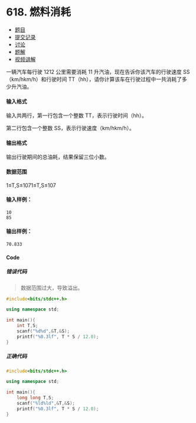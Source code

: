 # 618. 燃料消耗

- [  题目](https://www.acwing.com/problem/content/description/620/)
- [  提交记录](https://www.acwing.com/problem/content/submission/620/)
- [  讨论](https://www.acwing.com/problem/content/discussion/index/620/1/)
- [  题解](https://www.acwing.com/problem/content/solution/620/1/)
- [  视频讲解](https://www.acwing.com/problem/content/video/620/)



一辆汽车每行驶 1212 公里需要消耗 11 升汽油，现在告诉你该汽车的行驶速度 SS（km/hkm/h）和行驶时间 TT（hh），请你计算该车在行驶过程中一共消耗了多少升汽油。

#### 输入格式

输入共两行，第一行包含一个整数 TT，表示行驶时间（hh）。

第二行包含一个整数 SS，表示行驶速度（km/hkm/h）。

#### 输出格式

输出行驶期间的总油耗，结果保留三位小数。

#### 数据范围

1≤T,S≤1071≤T,S≤107

#### 输入样例：

```
10
85
```

#### 输出样例：

```
70.833
```

#### Code

##### 错误代码

> 数据范围过大，导致溢出。

```cpp
#include<bits/stdc++.h>

using namespace std;

int main(){
    int T,S;
    scanf("%d%d",&T,&S);
    printf("%0.3lf", T * S / 12.0);
}
```

##### 正确代码

```cpp
#include<bits/stdc++.h>

using namespace std;

int main(){
    long long T,S;
    scanf("%ld%ld",&T,&S);
    printf("%0.3lf", T * S / 12.0);
}
```

